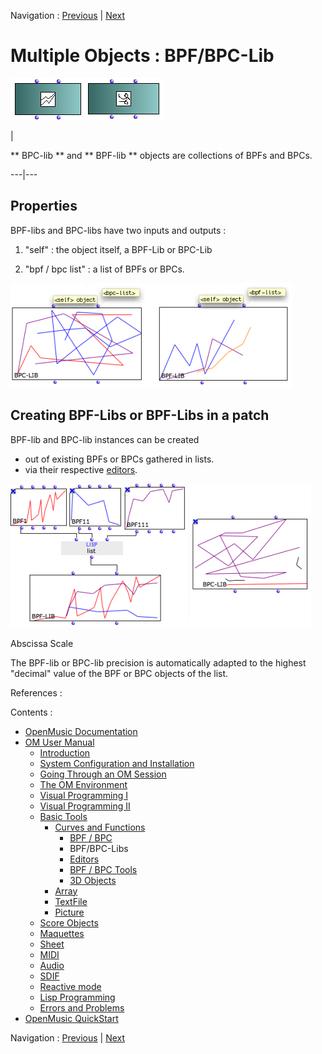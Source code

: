 
Navigation : [Previous](BPF-BPC "page précédente\(BPF / BPC\)") |
[Next](BPFEditors "Next\(Editors\)")

# Multiple Objects : BPF/BPC-Lib

![](../res/libboxes.png)

|

** BPC-lib ** and  ** BPF-lib ** objects are collections of BPFs and BPCs.  
  
---|---  
  
## Properties

BPF-libs and BPC-libs have two inputs and outputs :

  1. "self" : the object itself, a BPF-Lib or BPC-Lib

  2. "bpf / bpc list" : a list of BPFs or BPCs.

![](../res/bpflibslots.png)

## Creating BPF-Libs or BPF-Libs in a patch

BPF-lib and  BPC-lib instances can be created

  * out of existing BPFs or BPCs gathered in lists.
  * via their respective [editors](BPFEditors).

![](../res/makebpflib.png)

Abscissa Scale

The  BPF-lib or  BPC-lib precision is automatically adapted to the highest
"decimal" value of the BPF or BPC objects of the list.

References :

Contents :

  * [OpenMusic Documentation](OM-Documentation)
  * [OM User Manual](OM-User-Manual)
    * [Introduction](00-Contents)
    * [System Configuration and Installation](Installation)
    * [Going Through an OM Session](Goingthrough)
    * [The OM Environment](Environment)
    * [Visual Programming I](BasicVisualProgramming)
    * [Visual Programming II](AdvancedVisualProgramming)
    * [Basic Tools](BasicObjects)
      * [Curves and Functions](CurvesAndFunctions)
        * [BPF / BPC](BPF-BPC)
        * BPF/BPC-Libs
        * [Editors](BPFEditors)
        * [BPF / BPC Tools](Tools)
        * [3D Objects](3D)
      * [Array](ClassArray)
      * [TextFile](textfile)
      * [Picture](Picture)
    * [Score Objects](ScoreObjects)
    * [Maquettes](Maquettes)
    * [Sheet](Sheet)
    * [MIDI](MIDI)
    * [Audio](Audio)
    * [SDIF](SDIF)
    * [Reactive mode](Reactive)
    * [Lisp Programming](Lisp)
    * [Errors and Problems](errors)
  * [OpenMusic QuickStart](QuickStart-Chapters)

Navigation : [Previous](BPF-BPC "page précédente\(BPF / BPC\)") |
[Next](BPFEditors "Next\(Editors\)")

